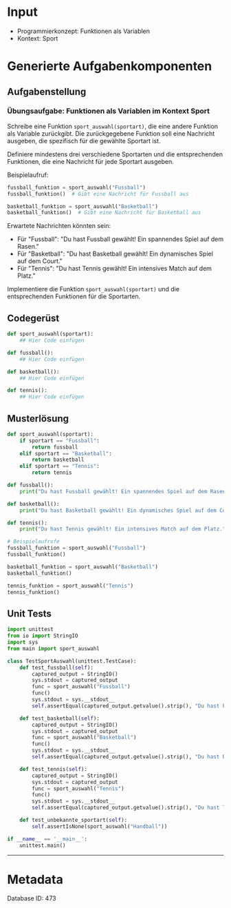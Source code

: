 # Input
- Programmierkonzept: Funktionen als Variablen
- Kontext: Sport

# Generierte Aufgabenkomponenten
## Aufgabenstellung
### Übungsaufgabe: Funktionen als Variablen im Kontext Sport

Schreibe eine Funktion `sport_auswahl(sportart)`, die eine andere Funktion als Variable zurückgibt. Die zurückgegebene Funktion soll eine Nachricht ausgeben, die spezifisch für die gewählte Sportart ist. 

Definiere mindestens drei verschiedene Sportarten und die entsprechenden Funktionen, die eine Nachricht für jede Sportart ausgeben. 

Beispielaufruf:
```python
fussball_funktion = sport_auswahl("Fussball")
fussball_funktion()  # Gibt eine Nachricht für Fussball aus

basketball_funktion = sport_auswahl("Basketball")
basketball_funktion()  # Gibt eine Nachricht für Basketball aus
```

Erwartete Nachrichten könnten sein:
- Für "Fussball": "Du hast Fussball gewählt! Ein spannendes Spiel auf dem Rasen."
- Für "Basketball": "Du hast Basketball gewählt! Ein dynamisches Spiel auf dem Court."
- Für "Tennis": "Du hast Tennis gewählt! Ein intensives Match auf dem Platz."

Implementiere die Funktion `sport_auswahl(sportart)` und die entsprechenden Funktionen für die Sportarten.

## Codegerüst
```python
def sport_auswahl(sportart):
    ## Hier Code einfügen

def fussball():
    ## Hier Code einfügen

def basketball():
    ## Hier Code einfügen

def tennis():
    ## Hier Code einfügen
```

## Musterlösung
```python
def sport_auswahl(sportart):
    if sportart == "Fussball":
        return fussball
    elif sportart == "Basketball":
        return basketball
    elif sportart == "Tennis":
        return tennis

def fussball():
    print("Du hast Fussball gewählt! Ein spannendes Spiel auf dem Rasen.")

def basketball():
    print("Du hast Basketball gewählt! Ein dynamisches Spiel auf dem Court.")

def tennis():
    print("Du hast Tennis gewählt! Ein intensives Match auf dem Platz.")

# Beispielaufrufe
fussball_funktion = sport_auswahl("Fussball")
fussball_funktion()

basketball_funktion = sport_auswahl("Basketball")
basketball_funktion()

tennis_funktion = sport_auswahl("Tennis")
tennis_funktion()
```

## Unit Tests
```python
import unittest
from io import StringIO
import sys
from main import sport_auswahl

class TestSportAuswahl(unittest.TestCase):
    def test_fussball(self):
        captured_output = StringIO()
        sys.stdout = captured_output
        func = sport_auswahl("Fussball")
        func()
        sys.stdout = sys.__stdout__
        self.assertEqual(captured_output.getvalue().strip(), "Du hast Fussball gewählt! Ein spannendes Spiel auf dem Rasen.")

    def test_basketball(self):
        captured_output = StringIO()
        sys.stdout = captured_output
        func = sport_auswahl("Basketball")
        func()
        sys.stdout = sys.__stdout__
        self.assertEqual(captured_output.getvalue().strip(), "Du hast Basketball gewählt! Ein dynamisches Spiel auf dem Court.")

    def test_tennis(self):
        captured_output = StringIO()
        sys.stdout = captured_output
        func = sport_auswahl("Tennis")
        func()
        sys.stdout = sys.__stdout__
        self.assertEqual(captured_output.getvalue().strip(), "Du hast Tennis gewählt! Ein intensives Match auf dem Platz.")

    def test_unbekannte_sportart(self):
        self.assertIsNone(sport_auswahl("Handball"))

if __name__ == '__main__':
    unittest.main()
```
___
# Metadata
Database ID: 473

